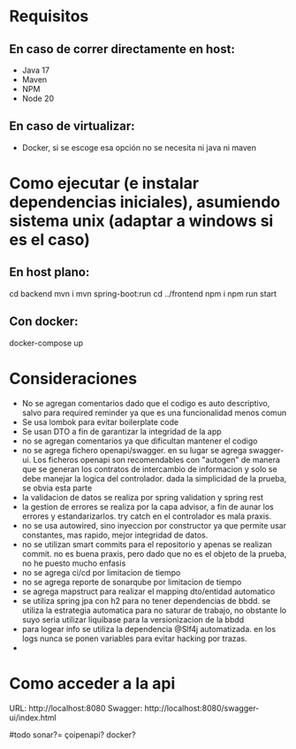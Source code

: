 # Requisitos
## En caso de correr directamente en host:
- Java 17
- Maven
- NPM
- Node 20

## En caso de virtualizar:
- Docker, si se escoge esa opción no se necesita ni java ni maven

# Como ejecutar (e instalar dependencias iniciales), asumiendo sistema unix (adaptar a windows si es el caso)
## En host plano:
cd backend
mvn i
mvn spring-boot:run
cd ../frontend
npm i
npm run start

## Con docker:
docker-compose up



# Consideraciones
- No se agregan comentarios dado que el codigo es auto descriptivo, salvo para required reminder ya que es una funcionalidad menos comun
- Se usa lombok para evitar boilerplate code
- Se usan DTO a fin de garantizar la integridad de la app
- no se agregan comentarios ya que dificultan mantener el codigo
- no se agrega fichero openapi/swagger. en su lugar se agrega swagger-ui. Los ficheros openapi son recomendables con "autogen" de manera que se generan los contratos de intercambio de informacion y solo se debe manejar la logica del controlador. dada la simplicidad de la prueba, se obvia esta parte
- la validacion de datos se realiza por spring validation y spring rest
- la gestion de errores se realiza por la capa advisor, a fin de aunar los errores y estandarizarlos. try catch en el controlador es mala praxis.
- no se usa autowired, sino inyeccion por constructor ya que permite usar constantes, mas rapido, mejor integridad de datos.
- no se utilizan smart commits para el repositorio y apenas se realizan commit. no es buena praxis, pero dado que no es el objeto de la prueba, no he puesto mucho enfasis
- no se agrega ci/cd por limitacion de tiempo
- no se agrega reporte de sonarqube por limitacion de tiempo
- se agrega mapstruct para realizar el mapping dto/entidad automatico
- se utiliza spring jpa con h2 para no tener dependencias de bbdd. se utiliza la estrategia automatica para no saturar de trabajo, no obstante lo suyo seria utilizar liquibase para la versionizacion de la bbdd
- para logear info se utiliza la dependencia @Slf4j automatizada. en los logs nunca se ponen variables para evitar hacking por trazas.
- 

# Como acceder a la api
URL: http://localhost:8080
Swagger: http://localhost:8080/swagger-ui/index.html


#todo
sonar?=
çoipenapi?
docker?
